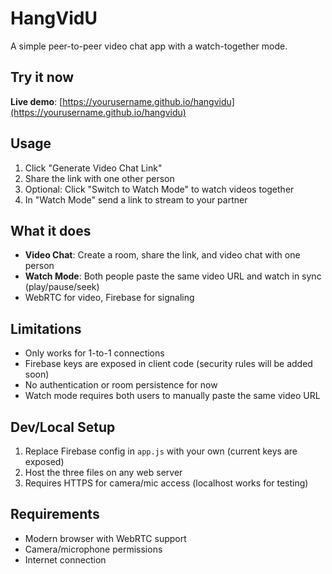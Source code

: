 # HangVidU

A simple peer-to-peer video chat app with a watch-together mode.

## Try it now

**Live demo**: [https://yourusername.github.io/hangvidu](https://yourusername.github.io/hangvidu)

## Usage

1. Click "Generate Video Chat Link"
2. Share the link with one other person
3. Optional: Click "Switch to Watch Mode" to watch videos together
4. In "Watch Mode" send a link to stream to your partner

## What it does

- **Video Chat**: Create a room, share the link, and video chat with one person
- **Watch Mode**: Both people paste the same video URL and watch in sync (play/pause/seek)
- WebRTC for video, Firebase for signaling

## Limitations

- Only works for 1-to-1 connections
- Firebase keys are exposed in client code (security rules will be added soon)
- No authentication or room persistence for now
- Watch mode requires both users to manually paste the same video URL

## Dev/Local Setup

1. Replace Firebase config in `app.js` with your own (current keys are exposed)
2. Host the three files on any web server
3. Requires HTTPS for camera/mic access (localhost works for testing)

## Requirements

- Modern browser with WebRTC support
- Camera/microphone permissions
- Internet connection
